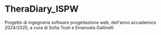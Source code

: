 # TheraDiary_ISPW
Progetto di ingegneria software progettazione web, dell'anno accademico 2024/2025, a cura di Sofia Tosti e Emanuela Gallinelli
